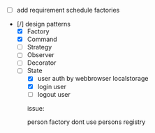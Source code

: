 - [ ] add requirement schedule factories
- [/] design patterns
    - [x] Factory
    - [x] Command
    - [ ] Strategy
    - [ ] Observer
    - [ ] Decorator
    - [ ] State
      <!-- -   [ ] Command
    - [ ] Command -->
- [x] DDD
- [x] HOC
- [x] rect context
- [ ] state manager
- [ ] React hooks
    - [ ] useEffect
    - [ ] useMemo
- [ ] custom css styles that is the "tailwind" principle alternative
- [ ] interface inheritance

- [ ] JWT

<!-- ---------------------------------------- -->

- [x] user auth by webbrowser localstorage
- [x] login user
- [ ] logout user

issue:

person factory dont use persons registry
